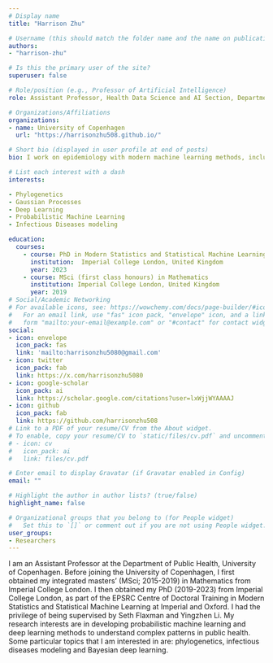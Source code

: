 ```yaml
---
# Display name
title: "Harrison Zhu"

# Username (this should match the folder name and the name on publications)
authors:
- "harrison-zhu"

# Is this the primary user of the site?
superuser: false

# Role/position (e.g., Professor of Artificial Intelligence)
role: Assistant Professor, Health Data Science and AI Section, Department of Public Health

# Organizations/Affiliations
organizations:
- name: University of Copenhagen
  url: "https://harrisonzhu508.github.io/"

# Short bio (displayed in user profile at end of posts)
bio: I work on epidemiology with modern machine learning methods, including phylogenetics, Gaussian processes, and deep learning.

# List each interest with a dash
interests:

- Phylogenetics
- Gaussian Processes
- Deep Learning
- Probabilistic Machine Learning
- Infectious Diseases modeling

education:
  courses:
    - course: PhD in Modern Statistics and Statistical Machine Learning
      institution:  Imperial College London, United Kingdom
      year: 2023
    - course: MSci (first class honours) in Mathematics
      institution: Imperial College London, United Kingdom
      year: 2019
# Social/Academic Networking
# For available icons, see: https://wowchemy.com/docs/page-builder/#icons
#   For an email link, use "fas" icon pack, "envelope" icon, and a link in the
#   form "mailto:your-email@example.com" or "#contact" for contact widget.
social:
- icon: envelope
  icon_pack: fas
  link: 'mailto:harrisonzhu5080@gmail.com'
- icon: twitter
  icon_pack: fab
  link: https://x.com/harrisonzhu5080
- icon: google-scholar
  icon_pack: ai
  link: https://scholar.google.com/citations?user=lxWjjWYAAAAJ
- icon: github
  icon_pack: fab
  link: https://github.com/harrisonzhu508
# Link to a PDF of your resume/CV from the About widget.
# To enable, copy your resume/CV to `static/files/cv.pdf` and uncomment the lines below.
# - icon: cv
#   icon_pack: ai
#   link: files/cv.pdf

# Enter email to display Gravatar (if Gravatar enabled in Config)
email: ""

# Highlight the author in author lists? (true/false)
highlight_name: false

# Organizational groups that you belong to (for People widget)
#   Set this to `[]` or comment out if you are not using People widget.
user_groups:
- Researchers
---
```


I am an Assistant Professor at the Department of Public Health, University of Copenhagen. Before joining the University of Copenhagen, I first obtained my integrated masters’ (MSci; 2015-2019) in Mathematics from Imperial College London. I then obtained my PhD (2019-2023) from Imperial College London, as part of the EPSRC Centre of Doctoral Training in Modern Statistics and Statistical Machine Learning at Imperial and Oxford. I had the privilege of being supervised by Seth Flaxman and Yingzhen Li. My research interests are in developing probabilistic machine learning and deep learning methods to understand complex patterns in public health. Some particular topics that I am interested in are: phylogenetics, infectious diseases modeling and Bayesian deep learning.